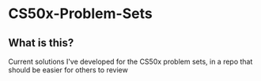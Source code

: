 # CS50x-Problem-Sets

## What is this?
Current solutions I've developed for the CS50x problem sets, in a repo that should be easier for others to review
